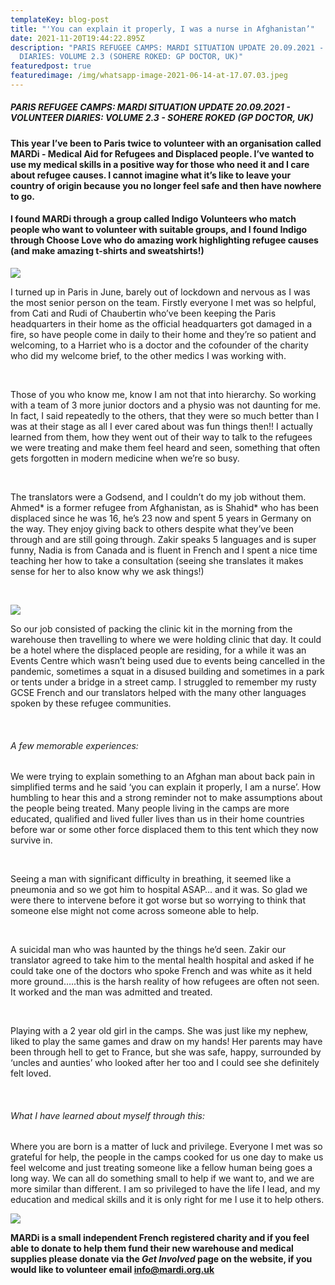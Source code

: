 ```yaml
---
templateKey: blog-post
title: "'You can explain it properly, I was a nurse in Afghanistan’"
date: 2021-11-20T19:44:22.895Z
description: "PARIS REFUGEE CAMPS: MARDI SITUATION UPDATE 20.09.2021 - VOLUNTEER
  DIARIES: VOLUME 2.3 (SOHERE ROKED: GP DOCTOR, UK)"
featuredpost: true
featuredimage: /img/whatsapp-image-2021-06-14-at-17.07.03.jpeg
---
```

##### PARIS REFUGEE CAMPS: MARDI SITUATION UPDATE 20.09.2021 - VOLUNTEER DIARIES: VOLUME 2.3 - SOHERE ROKED (GP DOCTOR, UK)

#### This year I’ve been to Paris twice to volunteer with an organisation called MARDi - Medical Aid for Refugees and Displaced people. I’ve wanted to use my medical skills in a positive way for those who need it and I care about refugee causes. I cannot imagine what it’s like to leave your country of origin because you no longer feel safe and then have nowhere to go.

#### I found MARDi through a group called Indigo Volunteers who match people who want to volunteer with suitable groups, and I found Indigo through Choose Love who do amazing work highlighting refugee causes (and make amazing t-shirts and sweatshirts!)

![](/img/whatsapp-image-2021-06-14-at-17.07.03.jpeg)

I turned up in Paris in June, barely out of lockdown and nervous as I was the most senior person on the team. Firstly everyone I met was so helpful, from Cati and Rudi of Chaubertin who’ve been keeping the Paris headquarters in their home as the official headquarters got damaged in a fire, so have people come in daily to their home and they’re so patient and welcoming, to a Harriet who is a doctor and the cofounder of the charity who did my welcome brief, to the other medics I was working with.

 

Those of you who know me, know I am not that into hierarchy. So working with a team of 3 more junior doctors and a physio was not daunting for me. In fact, I said repeatedly to the others, that they were so much better than I was at their stage as all I ever cared about was fun things then!! I actually learned from them, how they went out of their way to talk to the refugees we were treating and make them feel heard and seen, something that often gets forgotten in modern medicine when we’re so busy.

 

The translators were a Godsend, and I couldn’t do my job without them. Ahmed\* is a former refugee from Afghanistan, as is Shahid\* who has been displaced since he was 16, he’s 23 now and spent 5 years in Germany on the way. They enjoy giving back to others despite what they’ve been through and are still going through. Zakir speaks 5 languages and is super funny, Nadia is from Canada and is fluent in French and I spent a nice time teaching her how to take a consultation (seeing she translates it makes sense for her to also know why we ask things!)

 

![](/img/whatsapp-image-2021-06-14-at-17.06.04.jpeg)

So our job consisted of packing the clinic kit in the morning from the warehouse then travelling to where we were holding clinic that day. It could be a hotel where the displaced people are residing, for a while it was an Events Centre which wasn’t being used due to events being cancelled in the pandemic, sometimes a squat in a disused building and sometimes in a park or tents under a bridge in a street camp. I struggled to remember my rusty GCSE French and our translators helped with the many other languages spoken by these refugee communities.

 

###### A few memorable experiences:

We were trying to explain something to an Afghan man about back pain in simplified terms and he said ‘you can explain it properly, I am a nurse’. How humbling to hear this and a strong reminder not to make assumptions about the people being treated. Many people living in the camps are more educated, qualified and lived fuller lives than us in their home countries before war or some other force displaced them to this tent which they now survive in.

 

Seeing a man with significant difficulty in breathing, it seemed like a pneumonia and so we got him to hospital ASAP… and it was. So glad we were there to intervene before it got worse but so worrying to think that someone else might not come across someone able to help.

 

A suicidal man who was haunted by the things he’d seen. Zakir our translator agreed to take him to the mental health hospital and asked if he could take one of the doctors who spoke French and was white as it held more ground…..this is the harsh reality of how refugees are often not seen. It worked and the man was admitted and treated.

 

Playing with a 2 year old girl in the camps. She was just like my nephew, liked to play the same games and draw on my hands! Her parents may have been through hell to get to France, but she was safe, happy, surrounded by ‘uncles and aunties’ who looked after her too and I could see she definitely felt loved.

 

###### What I have learned about myself through this: 

Where you are born is a matter of luck and privilege. Everyone I met was so grateful for help, the people in the camps cooked for us one day to make us feel welcome and just treating someone like a fellow human being goes a long way. We can all do something small to help if we want to, and we are more similar than different. I am so privileged to have the life I lead, and my education and medical skills and it is only right for me I use it to help others.

![](/img/whatsapp-image-2021-06-18-at-16.48.32.jpeg)

**MARDi is a small independent French registered charity and if you feel able to donate to help them fund their new warehouse and medical supplies please donate via the *Get Involved* page on the website, if you would like to volunteer email info@mardi.org.uk**